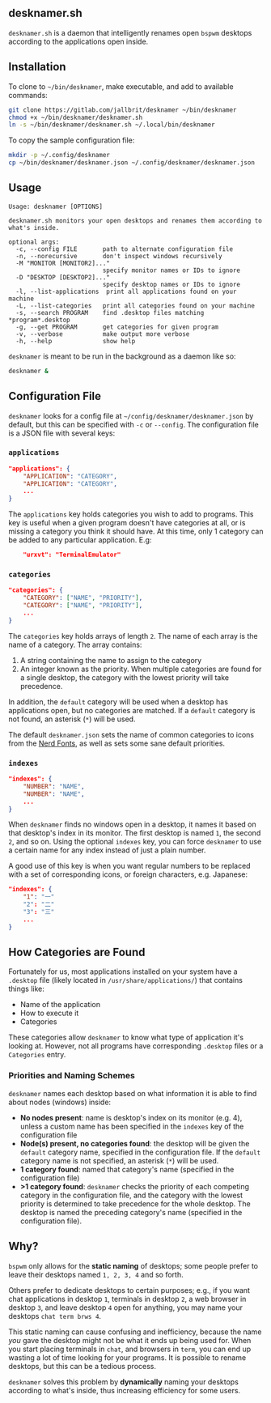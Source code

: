 ## desknamer.sh

`desknamer.sh` is a daemon that intelligently renames open `bspwm` desktops according to the applications open inside.

## Installation

To clone to `~/bin/desknamer`, make executable, and add to available commands:

```bash
git clone https://gitlab.com/jallbrit/desknamer ~/bin/desknamer
chmod +x ~/bin/desknamer/desknamer.sh
ln -s ~/bin/desknamer/desknamer.sh ~/.local/bin/desknamer
```

To copy the sample configuration file:

```bash
mkdir -p ~/.config/desknamer
cp ~/bin/desknamer/desknamer.json ~/.config/desknamer/desknamer.json
```

## Usage

```
Usage: desknamer [OPTIONS]

desknamer.sh monitors your open desktops and renames them according to what's inside.

optional args:
  -c, --config FILE       path to alternate configuration file
  -n, --norecursive       don't inspect windows recursively
  -M "MONITOR [MONITOR2]..."
                          specify monitor names or IDs to ignore
  -D "DESKTOP [DESKTOP2]..."
                          specify desktop names or IDs to ignore
  -l, --list-applications  print all applications found on your machine
  -L, --list-categories   print all categories found on your machine
  -s, --search PROGRAM    find .desktop files matching *program*.desktop
  -g, --get PROGRAM       get categories for given program
  -v, --verbose           make output more verbose
  -h, --help              show help
```

`desknamer` is meant to be run in the background as a daemon like so:

```bash
desknamer &
```

## Configuration File

`desknamer` looks for a config file at `~/config/desknamer/desknamer.json` by default, but this can be specified with `-c` or `--config`. The configuration file is a JSON file with several keys:

### `applications`

```json
"applications": {
	"APPLICATION": "CATEGORY",
	"APPLICATION": "CATEGORY",
	...
}
```

The `applications` key holds categories you wish to add to programs. This key is useful when a given program doesn't have categories at all, or is missing a category you think it should have. At this time, only 1 category can be added to any particular application. E.g:

```json
	"urxvt": "TerminalEmulator"
```

### `categories`

```json
"categories": {
	"CATEGORY": ["NAME", "PRIORITY"],
	"CATEGORY": ["NAME", "PRIORITY"],
	...
}
```

The `categories` key holds arrays of length `2`. The name of each array is the name of a category. The array contains:

1. A string containing the name to assign to the category
2. An integer known as the priority. When multiple categories are found for a single desktop, the category with the lowest priority will take precedence.

In addition, the `default` category will be used when a desktop has applications open, but no categories are matched. If a `default` category is not found, an asterisk (`*`) will be used.

The default `desknamer.json` sets the name of common categories to icons from the [Nerd Fonts](https://nerdfonts.com), as well as sets some sane default priorities.

### `indexes`

```json
"indexes": {
	"NUMBER": "NAME",
	"NUMBER": "NAME",
	...
}
```

When `desknamer` finds no windows open in a desktop, it names it based on that desktop's index in its monitor. The first desktop is named `1`, the second `2`, and so on. Using the optional `indexes` key, you can force `desknamer` to use a certain name for any index instead of just a plain number.

A good use of this key is when you want regular numbers to be replaced with a set of corresponding icons, or foreign characters, e.g. Japanese:

```json
"indexes": {
	"1": "一"
	"2": "二"
	"3": "三"
	...
}
```

## How Categories are Found

Fortunately for us, most applications installed on your system have a `.desktop` file (likely located in `/usr/share/applications/`) that contains things like:

* Name of the application
* How to execute it
* Categories

These categories allow `desknamer` to know what type of application it's looking at. However, not all programs have corresponding `.desktop` files or a `Categories` entry.

### Priorities and Naming Schemes

`desknamer` names each desktop based on what information it is able to find about nodes (windows) inside:

* **No nodes present**: name is desktop's index on its monitor (e.g. 4), unless a custom name has been specified in the `indexes` key of the configuration file
* **Node(s) present, no categories found**: the desktop will be given the `default` category name, specified in the configuration file. If the `default` category name is not specified, an asterisk (`*`) will be used.
* **1 category found**: named that category's name (specified in the configuration file)
* **>1 category found**: `desknamer` checks the priority of each competing category in the configuration file, and the category with the lowest priority is determined to take precedence for the whole desktop. The desktop is named the preceding category's name (specified in the configuration file).

## Why?

`bspwm` only allows for the **static naming** of desktops; some people prefer to leave their desktops named `1, 2, 3, 4` and so forth.

Others prefer to dedicate desktops to certain purposes; e.g., if you want chat applications in desktop `1`, terminals in desktop `2`, a web browser in desktop `3`, and leave desktop `4` open for anything, you may name your desktops `chat term brws 4`.

This static naming can cause confusing and inefficiency, because the name *you* gave the desktop might not be what it ends up being used for. When you start placing terminals in `chat`, and browsers in `term`, you can end up wasting a lot of time looking for your programs. It is possible to rename desktops, but this can be a tedious process.

`desknamer` solves this problem by **dynamically** naming your desktops according to what's inside, thus increasing efficiency for some users.
